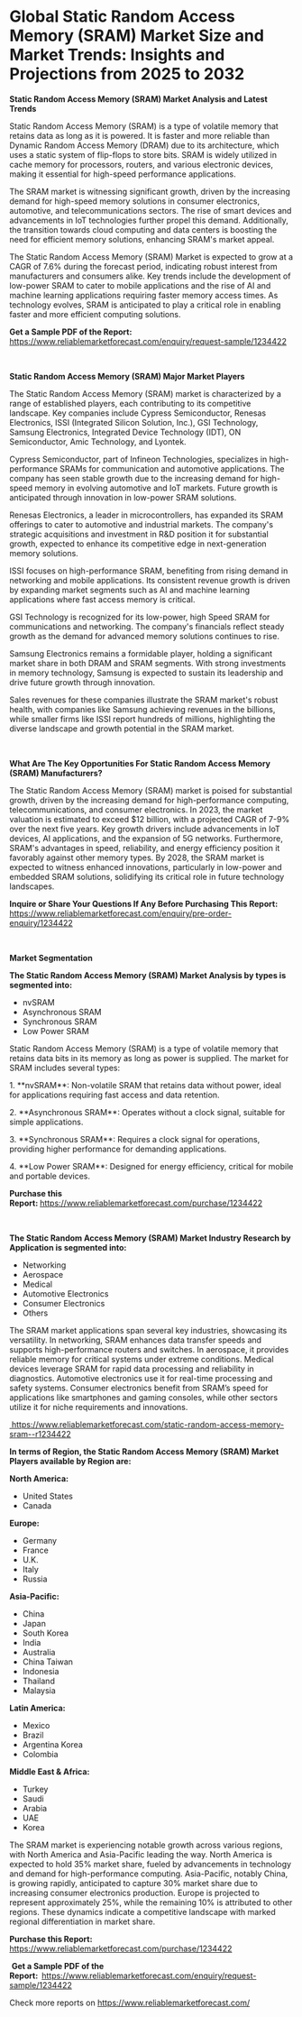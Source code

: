<p><h1>Global Static Random Access Memory (SRAM) Market Size and Market Trends: Insights and Projections from 2025 to 2032</h1></p><p><strong>Static Random Access Memory (SRAM) Market Analysis and Latest Trends</strong></p>
<p><p>Static Random Access Memory (SRAM) is a type of volatile memory that retains data as long as it is powered. It is faster and more reliable than Dynamic Random Access Memory (DRAM) due to its architecture, which uses a static system of flip-flops to store bits. SRAM is widely utilized in cache memory for processors, routers, and various electronic devices, making it essential for high-speed performance applications.</p><p>The SRAM market is witnessing significant growth, driven by the increasing demand for high-speed memory solutions in consumer electronics, automotive, and telecommunications sectors. The rise of smart devices and advancements in IoT technologies further propel this demand. Additionally, the transition towards cloud computing and data centers is boosting the need for efficient memory solutions, enhancing SRAM's market appeal. </p><p>The Static Random Access Memory (SRAM) Market is expected to grow at a CAGR of 7.6% during the forecast period, indicating robust interest from manufacturers and consumers alike. Key trends include the development of low-power SRAM to cater to mobile applications and the rise of AI and machine learning applications requiring faster memory access times. As technology evolves, SRAM is anticipated to play a critical role in enabling faster and more efficient computing solutions.</p></p>
<p><strong>Get a Sample PDF of the Report:&nbsp;</strong> <a href="https://www.reliablemarketforecast.com/enquiry/request-sample/1234422?utm_campaign=3126&utm_medium=2&utm_source=Github&utm_content=ia&utm_term=06042025&utm_id=static-random-access-memory-sram">https://www.reliablemarketforecast.com/enquiry/request-sample/1234422</a></p>
<p>&nbsp;</p>
<p><strong>Static Random Access Memory (SRAM) Major Market Players</strong></p>
<p><p>The Static Random Access Memory (SRAM) market is characterized by a range of established players, each contributing to its competitive landscape. Key companies include Cypress Semiconductor, Renesas Electronics, ISSI (Integrated Silicon Solution, Inc.), GSI Technology, Samsung Electronics, Integrated Device Technology (IDT), ON Semiconductor, Amic Technology, and Lyontek.</p><p>Cypress Semiconductor, part of Infineon Technologies, specializes in high-performance SRAMs for communication and automotive applications. The company has seen stable growth due to the increasing demand for high-speed memory in evolving automotive and IoT markets. Future growth is anticipated through innovation in low-power SRAM solutions.</p><p>Renesas Electronics, a leader in microcontrollers, has expanded its SRAM offerings to cater to automotive and industrial markets. The company's strategic acquisitions and investment in R&D position it for substantial growth, expected to enhance its competitive edge in next-generation memory solutions.</p><p>ISSI focuses on high-performance SRAM, benefiting from rising demand in networking and mobile applications. Its consistent revenue growth is driven by expanding market segments such as AI and machine learning applications where fast access memory is critical.</p><p>GSI Technology is recognized for its low-power, high Speed SRAM for communications and networking. The company's financials reflect steady growth as the demand for advanced memory solutions continues to rise.</p><p>Samsung Electronics remains a formidable player, holding a significant market share in both DRAM and SRAM segments. With strong investments in memory technology, Samsung is expected to sustain its leadership and drive future growth through innovation.</p><p>Sales revenues for these companies illustrate the SRAM market's robust health, with companies like Samsung achieving revenues in the billions, while smaller firms like ISSI report hundreds of millions, highlighting the diverse landscape and growth potential in the SRAM market.</p></p>
<p>&nbsp;</p>
<p><strong>What Are The Key Opportunities For Static Random Access Memory (SRAM) Manufacturers?</strong></p>
<p><p>The Static Random Access Memory (SRAM) market is poised for substantial growth, driven by the increasing demand for high-performance computing, telecommunications, and consumer electronics. In 2023, the market valuation is estimated to exceed $12 billion, with a projected CAGR of 7-9% over the next five years. Key growth drivers include advancements in IoT devices, AI applications, and the expansion of 5G networks. Furthermore, SRAM's advantages in speed, reliability, and energy efficiency position it favorably against other memory types. By 2028, the SRAM market is expected to witness enhanced innovations, particularly in low-power and embedded SRAM solutions, solidifying its critical role in future technology landscapes.</p></p>
<p><strong>Inquire or Share Your Questions If Any Before Purchasing This Report:</strong> <a href="https://www.reliablemarketforecast.com/enquiry/pre-order-enquiry/1234422?utm_campaign=3126&utm_medium=2&utm_source=Github&utm_content=ia&utm_term=06042025&utm_id=static-random-access-memory-sram">https://www.reliablemarketforecast.com/enquiry/pre-order-enquiry/1234422</a></p>
<p>&nbsp;</p>
<p><strong>Market Segmentation</strong></p>
<p><strong>The Static Random Access Memory (SRAM) Market Analysis by types is segmented into:</strong></p>
<p><ul><li>nvSRAM</li><li>Asynchronous SRAM</li><li>Synchronous SRAM</li><li>Low Power SRAM</li></ul></p>
<p><p>Static Random Access Memory (SRAM) is a type of volatile memory that retains data bits in its memory as long as power is supplied. The market for SRAM includes several types: </p><p>1. **nvSRAM**: Non-volatile SRAM that retains data without power, ideal for applications requiring fast access and data retention.</p><p>2. **Asynchronous SRAM**: Operates without a clock signal, suitable for simple applications.</p><p>3. **Synchronous SRAM**: Requires a clock signal for operations, providing higher performance for demanding applications.</p><p>4. **Low Power SRAM**: Designed for energy efficiency, critical for mobile and portable devices.</p></p>
<p><strong>Purchase this Report:&nbsp;</strong><a href="https://www.reliablemarketforecast.com/purchase/1234422?utm_campaign=3126&utm_medium=2&utm_source=Github&utm_content=ia&utm_term=06042025&utm_id=static-random-access-memory-sram">https://www.reliablemarketforecast.com/purchase/1234422</a></p>
<p>&nbsp;</p>
<p><strong>The Static Random Access Memory (SRAM) Market Industry Research by Application is segmented into:</strong></p>
<p><ul><li>Networking</li><li>Aerospace</li><li>Medical</li><li>Automotive Electronics</li><li>Consumer Electronics</li><li>Others</li></ul></p>
<p><p>The SRAM market applications span several key industries, showcasing its versatility. In networking, SRAM enhances data transfer speeds and supports high-performance routers and switches. In aerospace, it provides reliable memory for critical systems under extreme conditions. Medical devices leverage SRAM for rapid data processing and reliability in diagnostics. Automotive electronics use it for real-time processing and safety systems. Consumer electronics benefit from SRAM’s speed for applications like smartphones and gaming consoles, while other sectors utilize it for niche requirements and innovations.</p></p>
<p><a href="https://www.reliablemarketforecast.com/static-random-access-memory-sram--r1234422?utm_campaign=3126&utm_medium=2&utm_source=Github&utm_content=ia&utm_term=06042025&utm_id=static-random-access-memory-sram">&nbsp;https://www.reliablemarketforecast.com/static-random-access-memory-sram--r1234422</a></p>
<p><strong>In terms of Region, the Static Random Access Memory (SRAM) Market Players available by Region are:</strong></p>
<p>
    <p> <strong> North America: </strong>
        <ul>
            <li>United States</li>
            <li>Canada</li>
        </ul>
        </p> 
    <p> <strong> Europe: </strong>
        <ul>
            <li>Germany</li>
            <li>France</li>
            <li>U.K.</li>
            <li>Italy</li>
            <li>Russia</li>
        </ul>
        </p> 
    <p> <strong> Asia-Pacific: </strong>
        <ul>
            <li>China</li>
            <li>Japan</li>
            <li>South Korea</li>
            <li>India</li>
            <li>Australia</li>
            <li>China Taiwan</li>
            <li>Indonesia</li>
            <li>Thailand</li>
            <li>Malaysia</li>
        </ul>
        </p> 
    <p> <strong> Latin America: </strong>
        <ul>
            <li>Mexico</li>
            <li>Brazil</li>
            <li>Argentina Korea</li>
            <li>Colombia</li>
        </ul>
        </p> 
    <p> <strong> Middle East & Africa: </strong>
        <ul>
            <li>Turkey</li>
            <li>Saudi</li>
            <li>Arabia</li>
            <li>UAE</li>
            <li>Korea</li>
        </ul>
    </p>
    </p>
<p><p>The SRAM market is experiencing notable growth across various regions, with North America and Asia-Pacific leading the way. North America is expected to hold 35% market share, fueled by advancements in technology and demand for high-performance computing. Asia-Pacific, notably China, is growing rapidly, anticipated to capture 30% market share due to increasing consumer electronics production. Europe is projected to represent approximately 25%, while the remaining 10% is attributed to other regions. These dynamics indicate a competitive landscape with marked regional differentiation in market share.</p></p>
<p><strong>Purchase this Report: </strong><a href="https://www.reliablemarketforecast.com/purchase/1234422?utm_campaign=3126&utm_medium=2&utm_source=Github&utm_content=ia&utm_term=06042025&utm_id=static-random-access-memory-sram">https://www.reliablemarketforecast.com/purchase/1234422</a></p>
<p>&nbsp;<strong>Get a Sample PDF of the Report:&nbsp;&nbsp;</strong><a href="https://www.reliablemarketforecast.com/enquiry/request-sample/1234422?utm_campaign=3126&utm_medium=2&utm_source=Github&utm_content=ia&utm_term=06042025&utm_id=static-random-access-memory-sram">https://www.reliablemarketforecast.com/enquiry/request-sample/1234422</a></p>
<p><strong></strong></p>
<p>Check more reports on <a href="https://www.reliablemarketforecast.com/?utm_campaign=3126&utm_medium=2&utm_source=Github&utm_content=ia&utm_term=06042025&utm_id=static-random-access-memory-sram">https://www.reliablemarketforecast.com/</a></p>